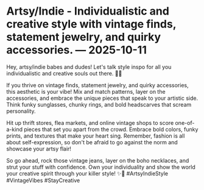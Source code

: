 # Artsy/Indie - Individualistic and creative style with vintage finds, statement jewelry, and quirky accessories. — 2025-10-11

Hey, artsy/indie babes and dudes! Let's talk style inspo for all you individualistic and creative souls out there. 🎨💫

If you thrive on vintage finds, statement jewelry, and quirky accessories, this aesthetic is your vibe! Mix and match patterns, layer on the accessories, and embrace the unique pieces that speak to your artistic side. Think funky sunglasses, chunky rings, and bold headscarves that scream personality.

Hit up thrift stores, flea markets, and online vintage shops to score one-of-a-kind pieces that set you apart from the crowd. Embrace bold colors, funky prints, and textures that make your heart sing. Remember, fashion is all about self-expression, so don't be afraid to go against the norm and showcase your artsy flair!

So go ahead, rock those vintage jeans, layer on the boho necklaces, and strut your stuff with confidence. Own your individuality and show the world your creative spirit through your killer style! ✨🌟 #ArtsyIndieStyle #VintageVibes #StayCreative